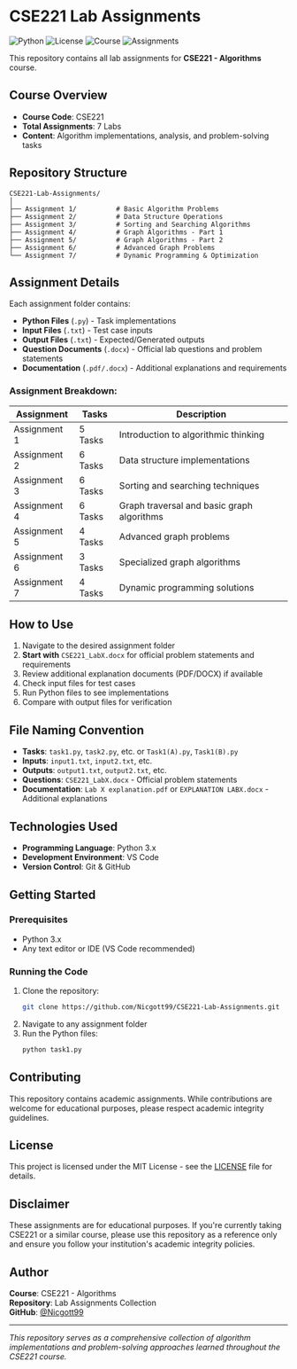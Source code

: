 # CSE221 Lab Assignments

![Python](https://img.shields.io/badge/Python-3.x-blue.svg)
![License](https://img.shields.io/badge/License-MIT-green.svg)
![Course](https://img.shields.io/badge/Course-CSE221-orange.svg)
![Assignments](https://img.shields.io/badge/Assignments-7-red.svg)

This repository contains all lab assignments for **CSE221 - Algorithms** course.

## Course Overview
- **Course Code**: CSE221
- **Total Assignments**: 7 Labs
- **Content**: Algorithm implementations, analysis, and problem-solving tasks

## Repository Structure

```
CSE221-Lab-Assignments/
│
├── Assignment 1/          # Basic Algorithm Problems
├── Assignment 2/          # Data Structure Operations
├── Assignment 3/          # Sorting and Searching Algorithms
├── Assignment 4/          # Graph Algorithms - Part 1
├── Assignment 5/          # Graph Algorithms - Part 2
├── Assignment 6/          # Advanced Graph Problems
└── Assignment 7/          # Dynamic Programming & Optimization
```

## Assignment Details

Each assignment folder contains:
- **Python Files** (`.py`) - Task implementations
- **Input Files** (`.txt`) - Test case inputs
- **Output Files** (`.txt`) - Expected/Generated outputs
- **Question Documents** (`.docx`) - Official lab questions and problem statements
- **Documentation** (`.pdf/.docx`) - Additional explanations and requirements

### Assignment Breakdown:

| Assignment | Tasks | Description |
|------------|-------|-------------|
| Assignment 1 | 5 Tasks | Introduction to algorithmic thinking |
| Assignment 2 | 6 Tasks | Data structure implementations |
| Assignment 3 | 6 Tasks | Sorting and searching techniques |
| Assignment 4 | 6 Tasks | Graph traversal and basic graph algorithms |
| Assignment 5 | 4 Tasks | Advanced graph problems |
| Assignment 6 | 3 Tasks | Specialized graph algorithms |
| Assignment 7 | 4 Tasks | Dynamic programming solutions |

## How to Use

1. Navigate to the desired assignment folder
2. **Start with** `CSE221_LabX.docx` for official problem statements and requirements
3. Review additional explanation documents (PDF/DOCX) if available
4. Check input files for test cases
5. Run Python files to see implementations
6. Compare with output files for verification

## File Naming Convention

- **Tasks**: `task1.py`, `task2.py`, etc. or `Task1(A).py`, `Task1(B).py`
- **Inputs**: `input1.txt`, `input2.txt`, etc.
- **Outputs**: `output1.txt`, `output2.txt`, etc.
- **Questions**: `CSE221_LabX.docx` - Official problem statements
- **Documentation**: `Lab X explanation.pdf` or `EXPLANATION LABX.docx` - Additional explanations

## Technologies Used

- **Programming Language**: Python 3.x
- **Development Environment**: VS Code
- **Version Control**: Git & GitHub

## Getting Started

### Prerequisites
- Python 3.x
- Any text editor or IDE (VS Code recommended)

### Running the Code
1. Clone the repository:
   ```bash
   git clone https://github.com/Nicgott99/CSE221-Lab-Assignments.git
   ```
2. Navigate to any assignment folder
3. Run the Python files:
   ```bash
   python task1.py
   ```

## Contributing

This repository contains academic assignments. While contributions are welcome for educational purposes, please respect academic integrity guidelines.

## License

This project is licensed under the MIT License - see the [LICENSE](LICENSE) file for details.

## Disclaimer

These assignments are for educational purposes. If you're currently taking CSE221 or a similar course, please use this repository as a reference only and ensure you follow your institution's academic integrity policies.

## Author

**Course**: CSE221 - Algorithms  
**Repository**: Lab Assignments Collection  
**GitHub**: [@Nicgott99](https://github.com/Nicgott99)

---

*This repository serves as a comprehensive collection of algorithm implementations and problem-solving approaches learned throughout the CSE221 course.*